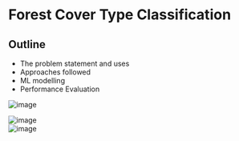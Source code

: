 # Forest Cover Type Classification

## Outline

- The problem statement and uses
- Approaches followed
- ML modelling
- Performance Evaluation


![image](https://github.com/Noah-Yohannes/Covertype_Forest-Classification/assets/112534387/d567e6a7-b6d3-422b-a708-fc6c711c15a2)


![image](https://github.com/Noah-Yohannes/Covertype_Forest-Classification/assets/112534387/df402734-5255-4038-9f67-b64e7eb5fec6)
<br/>
![image](https://github.com/Noah-Yohannes/Covertype_Forest-Classification/assets/112534387/60305907-7111-406a-a74a-b0fde78ad4d0)



